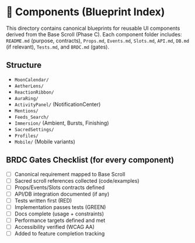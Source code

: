 # 🧩 Components (Blueprint Index)

This directory contains canonical blueprints for reusable UI components derived from the Base Scroll (Phase C). Each component folder includes: `README.md` (purpose, contracts), `Props.md`, `Events.md`, `Slots.md`, `API.md`, `DB.md` (if relevant), `Tests.md`, and `BRDC.md` (gates).

## Structure
- `MoonCalendar/`
- `AetherLens/`
- `ReactionRibbon/`
- `AuraRing/`
- `ActivityPanel/` (NotificationCenter)
- `Mentions/`
- `Feeds_Search/`
- `Immersion/` (Ambient, Bursts, Finishing)
- `SacredSettings/`
- `Profiles/`
- `Mobile/` (Mobile variants)

## BRDC Gates Checklist (for every component)
- [ ] Canonical requirement mapped to Base Scroll
- [ ] Sacred scroll references collected (code/examples)
- [ ] Props/Events/Slots contracts defined
- [ ] API/DB integration documented (if any)
- [ ] Tests written first (RED)
- [ ] Implementation passes tests (GREEN)
- [ ] Docs complete (usage + constraints)
- [ ] Performance targets defined and met
- [ ] Accessibility verified (WCAG AA)
- [ ] Added to feature completion tracking
